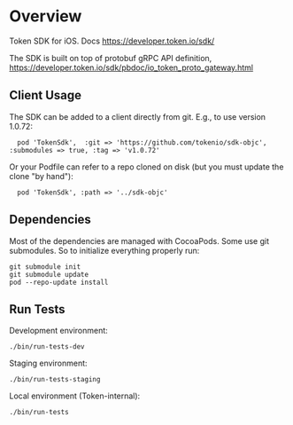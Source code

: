 Overview
========

Token SDK for iOS. Docs https://developer.token.io/sdk/

The SDK is built on top of protobuf gRPC API definition,
https://developer.token.io/sdk/pbdoc/io_token_proto_gateway.html

Client Usage
------------

The SDK can be added to a client directly from git.
E.g., to use version 1.0.72:

```
  pod 'TokenSdk',  :git => 'https://github.com/tokenio/sdk-objc', :submodules => true, :tag => 'v1.0.72'
```

Or your Podfile can refer to a repo cloned on disk (but you must update the
clone "by hand"):

```
  pod 'TokenSdk', :path => '../sdk-objc'
```

Dependencies
------------

Most of the dependencies are managed with CocoaPods. Some use git submodules. So to initialize everything properly run:

```
git submodule init
git submodule update
pod --repo-update install
```

Run Tests
---------

Development environment:

```
./bin/run-tests-dev
```

Staging environment:

```
./bin/run-tests-staging
```

Local environment (Token-internal):

```
./bin/run-tests
```



